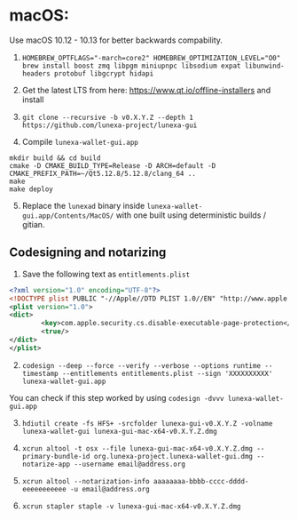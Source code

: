 # macOS:

Use macOS 10.12 - 10.13 for better backwards compability.

1. `HOMEBREW_OPTFLAGS="-march=core2" HOMEBREW_OPTIMIZATION_LEVEL="O0" brew install boost zmq libpgm miniupnpc libsodium expat libunwind-headers protobuf libgcrypt hidapi`

2. Get the latest LTS from here: https://www.qt.io/offline-installers and install

3. `git clone --recursive -b v0.X.Y.Z --depth 1 https://github.com/lunexa-project/lunexa-gui` 

4. Compile `lunexa-wallet-gui.app`

```
mkdir build && cd build
cmake -D CMAKE_BUILD_TYPE=Release -D ARCH=default -D CMAKE_PREFIX_PATH=~/Qt5.12.8/5.12.8/clang_64 ..
make
make deploy
```

5. Replace the `lunexad` binary inside `lunexa-wallet-gui.app/Contents/MacOS/` with one built using deterministic builds / gitian.

## Codesigning and notarizing

1. Save the following text as `entitlements.plist`

```xml
<?xml version="1.0" encoding="UTF-8"?>
<!DOCTYPE plist PUBLIC "-//Apple//DTD PLIST 1.0//EN" "http://www.apple.com/DTDs/PropertyList-1.0.dtd">
<plist version="1.0">
<dict>
        <key>com.apple.security.cs.disable-executable-page-protection</key>
        <true/>
</dict>
</plist>
```

2. `codesign --deep --force --verify --verbose --options runtime --timestamp --entitlements entitlements.plist --sign 'XXXXXXXXXX' lunexa-wallet-gui.app`

You can check if this step worked by using `codesign -dvvv lunexa-wallet-gui.app`

3. `hdiutil create -fs HFS+ -srcfolder lunexa-gui-v0.X.Y.Z -volname lunexa-wallet-gui lunexa-gui-mac-x64-v0.X.Y.Z.dmg`

4. `xcrun altool -t osx --file lunexa-gui-mac-x64-v0.X.Y.Z.dmg --primary-bundle-id org.lunexa-project.lunexa-wallet-gui.dmg --notarize-app --username email@address.org`

5. `xcrun altool --notarization-info aaaaaaaa-bbbb-cccc-dddd-eeeeeeeeeee -u email@address.org`

6. `xcrun stapler staple -v lunexa-gui-mac-x64-v0.X.Y.Z.dmg`
